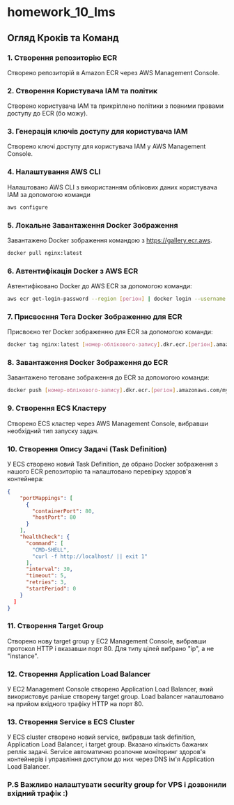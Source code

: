 # homework_10_lms

## Огляд Кроків та Команд

### 1. Створення репозиторію ECR
Створено репозиторій в Amazon ECR через AWS Management Console.

### 2. Створення Користувача IAM та політик
Створено користувача IAM та прикріплено політики з повними правами доступу до ECR (бо можу).

### 3. Генерація ключів доступу для користувача IAM
Створено ключі доступу для користувача IAM у AWS Management Console.

### 4. Налаштування AWS CLI
Налаштовано AWS CLI з використанням облікових даних користувача IAM за допомогою команди 

```bash
aws configure
```

### 5. Локальне Завантаження Docker Зображення 
Завантажено Docker зображення командою з https://gallery.ecr.aws.
```bash
docker pull nginx:latest
``` 

### 6. Автентифікація Docker з AWS ECR
Автентифіковано Docker до AWS ECR за допомогою команди:

```bash
aws ecr get-login-password --region [регіон] | docker login --username AWS --password-stdin [номер-облікового-запису].dkr.ecr.[регіон].amazonaws.com
```

### 7. Присвоєння Тега Docker Зображенню для ECR
Присвоєно тег Docker зображенню для ECR за допомогою команди:

```bash
docker tag nginx:latest [номер-облікового-запису].dkr.ecr.[регіон].amazonaws.com/my-repository:my-tag
```


### 8. Завантаження Docker Зображення до ECR
Завантажено теговане зображення до ECR за допомогою команди:

```bash
docker push [номер-облікового-запису].dkr.ecr.[регіон].amazonaws.com/my-repository:my-tag
```

### 9. Створення ECS Кластеру
Створено ECS кластер через AWS Management Console, вибравши необхідний тип запуску задач.

### 10. Створення Опису Задачі (Task Definition)
У ECS створено новий Task Definition, де обрано Docker зображення з нашого ECR репозиторію та налаштовано перевірку здоров'я контейнера:

```json
{
    "portMappings": [
      {
        "containerPort": 80,
        "hostPort": 80
      }
    ],
    "healthCheck": {
      "command": [
        "CMD-SHELL",
        "curl -f http://localhost/ || exit 1"
      ],
      "interval": 30,
      "timeout": 5,
      "retries": 3,
      "startPeriod": 0
    }    
  ]
}
```
### 11. Створення Target Group
Створено нову target group у EC2 Management Console, вибравши протокол HTTP і вказавши порт 80. Для типу цілей вибрано "ip", а не "instance".

### 12. Створення Application Load Balancer
У EC2 Management Console створено Application Load Balancer, який використовує раніше створену target group. Load balancer налаштовано на прийом вхідного трафіку HTTP на порт 80.

### 13. Створення Service в ECS Cluster
У ECS cluster створено новий service, вибравши task definition, Application Load Balancer, і target group. Вказано кількість бажаних реплік задачі. Service автоматично розпочне моніторинг здоров'я контейнерів і управління доступом до них через DNS ім'я Application Load Balancer.

### P.S Важливо налаштувати security group for VPS і дозвонили вхідний трафік :)









